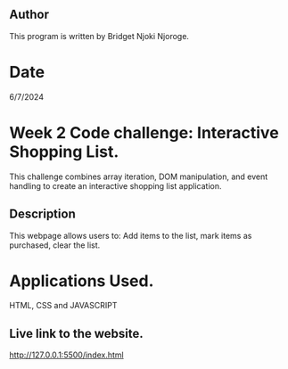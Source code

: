##  Author
This program is written by Bridget Njoki Njoroge.

# Date
6/7/2024

# Week 2 Code challenge: Interactive Shopping List.
This challenge combines array iteration, DOM manipulation, and event handling to create an interactive shopping list application.

## Description
This webpage allows users to:
Add items to the list, mark items as purchased, clear the list.

# Applications Used.
HTML, CSS and JAVASCRIPT


## Live link to the website.
http://127.0.0.1:5500/index.html

